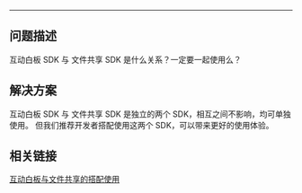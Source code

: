 <Title>互动白板 SDK 与 文件共享 SDK 的关系是什么？</Title>


---

## 问题描述

互动白板 SDK 与 文件共享 SDK 是什么关系？一定要一起使用么？

## 解决方案

互动白板 SDK 与 文件共享 SDK 是独立的两个 SDK，相互之间不影响，均可单独使用。
但我们推荐开发者搭配使用这两个 SDK，可以带来更好的使用体验。

## 相关链接
[互动白板与文件共享的搭配使用](https://doc-zh.zego.im/article/9870)
